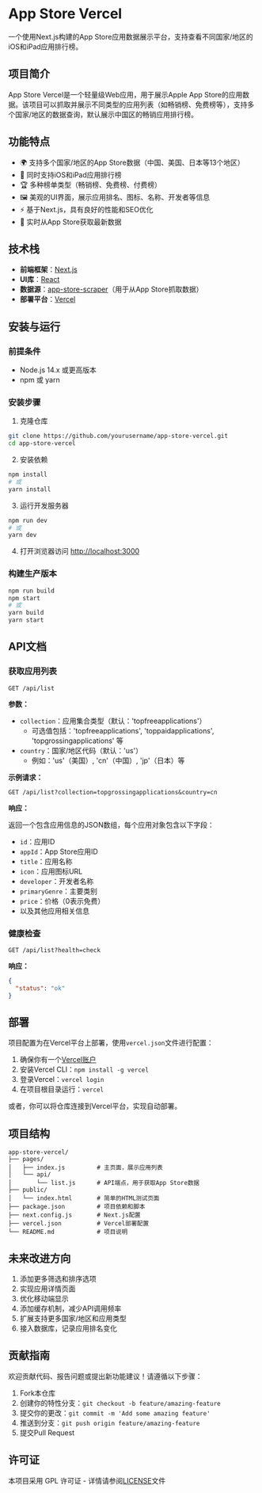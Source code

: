 # App Store Vercel



一个使用Next.js构建的App Store应用数据展示平台，支持查看不同国家/地区的iOS和iPad应用排行榜。

## 项目简介

App Store Vercel是一个轻量级Web应用，用于展示Apple App Store的应用数据。该项目可以抓取并展示不同类型的应用列表（如畅销榜、免费榜等），支持多个国家/地区的数据查询，默认展示中国区的畅销应用排行榜。

## 功能特点

- 🌍 支持多个国家/地区的App Store数据（中国、美国、日本等13个地区）
- 📱 同时支持iOS和iPad应用排行榜
- 🏆 多种榜单类型（畅销榜、免费榜、付费榜）
- 🖼️ 美观的UI界面，展示应用排名、图标、名称、开发者等信息
- ⚡ 基于Next.js，具有良好的性能和SEO优化
- 🔄 实时从App Store获取最新数据

## 技术栈

- **前端框架**：[Next.js](https://nextjs.org/)
- **UI库**：[React](https://reactjs.org/)
- **数据源**：[app-store-scraper](https://github.com/facundoolano/app-store-scraper)（用于从App Store抓取数据）
- **部署平台**：[Vercel](https://vercel.com/)

## 安装与运行

### 前提条件

- Node.js 14.x 或更高版本
- npm 或 yarn

### 安装步骤

1. 克隆仓库

```bash
git clone https://github.com/yourusername/app-store-vercel.git
cd app-store-vercel
```

2. 安装依赖

```bash
npm install
# 或
yarn install
```

3. 运行开发服务器

```bash
npm run dev
# 或
yarn dev
```

4. 打开浏览器访问 [http://localhost:3000](http://localhost:3000)

### 构建生产版本

```bash
npm run build
npm start
# 或
yarn build
yarn start
```

## API文档

### 获取应用列表

```
GET /api/list
```

**参数：**

- `collection`：应用集合类型（默认：'topfreeapplications'）
  - 可选值包括：'topfreeapplications', 'toppaidapplications', 'topgrossingapplications' 等
- `country`：国家/地区代码（默认：'us'）
  - 例如：'us'（美国）, 'cn'（中国）, 'jp'（日本）等

**示例请求：**

```
GET /api/list?collection=topgrossingapplications&country=cn
```

**响应：**

返回一个包含应用信息的JSON数组，每个应用对象包含以下字段：

- `id`：应用ID
- `appId`：App Store应用ID
- `title`：应用名称
- `icon`：应用图标URL
- `developer`：开发者名称
- `primaryGenre`：主要类别
- `price`：价格（0表示免费）
- 以及其他应用相关信息

### 健康检查

```
GET /api/list?health=check
```

**响应：**

```json
{
  "status": "ok"
}
```

## 部署

项目配置为在Vercel平台上部署，使用`vercel.json`文件进行配置：

1. 确保你有一个[Vercel账户](https://vercel.com/signup)
2. 安装Vercel CLI：`npm install -g vercel`
3. 登录Vercel：`vercel login`
4. 在项目根目录运行：`vercel`

或者，你可以将仓库连接到Vercel平台，实现自动部署。

## 项目结构

```
app-store-vercel/
├── pages/
│   ├── index.js         # 主页面，展示应用列表
│   └── api/
│       └── list.js      # API端点，用于获取App Store数据
├── public/
│   └── index.html       # 简单的HTML测试页面
├── package.json         # 项目依赖和脚本
├── next.config.js       # Next.js配置
├── vercel.json          # Vercel部署配置
└── README.md            # 项目说明
```

## 未来改进方向

1. 添加更多筛选和排序选项
2. 实现应用详情页面
3. 优化移动端显示
4. 添加缓存机制，减少API调用频率
5. 扩展支持更多国家/地区和应用类型
6. 接入数据库，记录应用排名变化

## 贡献指南

欢迎贡献代码、报告问题或提出新功能建议！请遵循以下步骤：

1. Fork本仓库
2. 创建你的特性分支：`git checkout -b feature/amazing-feature`
3. 提交你的更改：`git commit -m 'Add some amazing feature'`
4. 推送到分支：`git push origin feature/amazing-feature`
5. 提交Pull Request

## 许可证

本项目采用 GPL 许可证 - 详情请参阅[LICENSE](LICENSE)文件